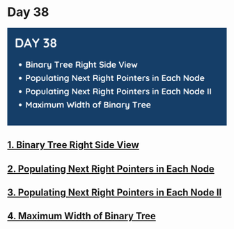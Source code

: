 # Day 38 

![](../images/day38.png)

## [1. Binary Tree Right Side View](199.%20Binary%20Tree%20Right%20Side%20View.md)

## [2. Populating Next Right Pointers in Each Node](116.%20Populating%20Next%20Right%20Pointers%20in%20Each%20Node.md)

## [3. Populating Next Right Pointers in Each Node II](117.%20Populating%20Next%20Right%20Pointers%20in%20Each%20Node%20II.md)

## [4. Maximum Width of Binary Tree](662.%20Maximum%20Width%20of%20Binary%20Tree.md)